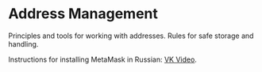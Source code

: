 # Address Management

<NotReadyBadge />

Principles and tools for working with addresses.
Rules for safe storage and handling.

Instructions for installing MetaMask in Russian:
[VK Video](https://vkvideo.ru/video-229187038_456239018).

